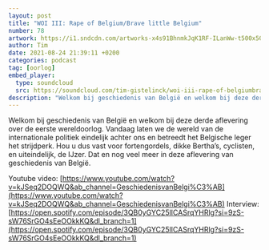 ```yaml
---
layout: post
title: "WOI III: Rape of Belgium/Brave little Belgium"
number: 78
artwork: https://i1.sndcdn.com/artworks-x4s91BhnmkJqK1RF-ILanWw-t500x500.jpg
author: Tim
date: 2021-08-24 21:39:11 +0200
categories: podcast
tag: [oorlog]
embed_player:
  type: soundcloud
  src: https://soundcloud.com/tim-gistelinck/woi-iii-rape-of-belgiumbrave-little-belgium
description: "Welkom bij geschiedenis van België en welkom bij deze derde aflevering over de eerste wereldoorlog."
---
```

Welkom bij geschiedenis van België en welkom bij deze derde aflevering over de eerste wereldoorlog. Vandaag laten we de wereld van de internationale politiek eindelijk achter ons en betreedt het Belgische leger het strijdperk. Hou u dus vast voor fortengordels, dikke Bertha’s, cyclisten, en uiteindelijk, de IJzer. Dat en nog veel meer in deze aflevering van geschiedenis van België.

Youtube video: [https://www.youtube.com/watch?v=kJSeq2DOQWQ&ab_channel=GeschiedenisvanBelgi%C3%AB](https://www.youtube.com/watch?v=kJSeq2DOQWQ&ab_channel=GeschiedenisvanBelgi%C3%AB)
Interview: [https://open.spotify.com/episode/3QB0yGYC25lICASrqYHRlg?si=9zS-sW76SrGO4sEeOOkkKQ&dl_branch=1](https://open.spotify.com/episode/3QB0yGYC25lICASrqYHRlg?si=9zS-sW76SrGO4sEeOOkkKQ&dl_branch=1)